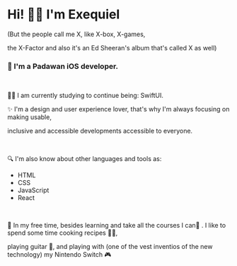 <h1>Hi! 👋🏼 I'm Exequiel </h1> 
<p>(But the people call me X, like X-box, X-games, </p>
<p>the X-Factor and also it's an Ed Sheeran's album that's called X as well)</p>

<h3>🚀 I'm a Padawan iOS developer.</h3>
<br>

<p>💪🏼 I am currently studying to continue being: SwiftUI.

<p>✨ I'm a design and user experience lover, that's why I'm always focusing on making usable,</p>
<p>inclusive and accessible developments accessible to everyone. </p>
<br>

<p>🔍 I'm also know about other languages and tools as:</p>

- HTML
- CSS
- JavaScript
- React 
<br>

<p>🦄 In my free time, besides learning and take all the courses I can📖 . I like to spend some time cooking recipes 👨‍🍳,</p>
<p>playing guitar 🎸, and playing with (one of the vest inventios of the new technology) my Nintendo Switch 🎮</p>
</hr>
